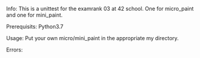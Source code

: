 Info: This is a unittest for the examrank 03 at 42 school. One for micro_paint and one for mini_paint.

Prerequisits: Python3.7 

Usage: Put your own micro/mini_paint in the appropriate my directory.

Errors:
